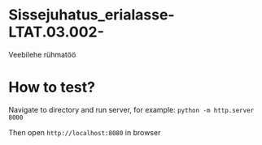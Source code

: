 # Sissejuhatus_erialasse-LTAT.03.002-
Veebilehe rühmatöö

# How to test?
Navigate to directory and run server, for example:
```python -m http.server 8000```

Then open `http://localhost:8080` in browser